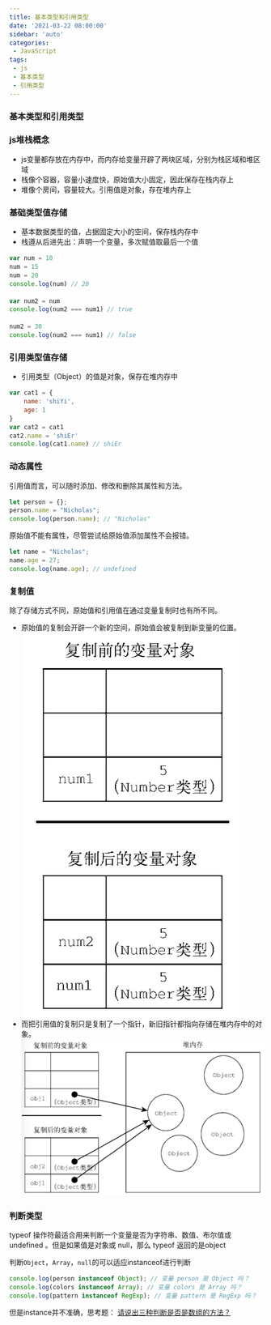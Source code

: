 ```yaml
---
title: 基本类型和引用类型
date: '2021-03-22 08:00:00'
sidebar: 'auto'
categories:
 - JavaScript
tags:
 - js
 - 基本类型
 - 引用类型
---
```

### 基本类型和引用类型

### js堆栈概念

- js变量都存放在内存中，而内存给变量开辟了两块区域，分别为栈区域和堆区域
- 栈像个容器，容量小速度快，原始值大小固定，因此保存在栈内存上
- 堆像个房间，容量较大。引用值是对象，存在堆内存上

### 基础类型值存储

- 基本数据类型的值，占据固定大小的空间，保存栈内存中
- 栈遵从后进先出：声明一个变量，多次赋值取最后一个值

```javascript
var num = 10
num = 15
num = 20
console.log(num) // 20

var num2 = num
console.log(num2 === num1) // true

num2 = 30
console.log(num2 === num1) // false
```
### 引用类型值存储

- 引用类型（Object）的值是对象，保存在堆内存中

```javascript
var cat1 = {
    name: 'shiYi',
    age: 1
}
var cat2 = cat1
cat2.name = 'shiEr'
console.log(cat1.name) // shiEr
```
### 动态属性
引用值而言，可以随时添加、修改和删除其属性和方法。

```javascript
let person = {}; 
person.name = "Nicholas"; 
console.log(person.name); // "Nicholas"
```

原始值不能有属性，尽管尝试给原始值添加属性不会报错。

```javascript
let name = "Nicholas"; 
name.age = 27; 
console.log(name.age); // undefined
```
### 复制值
除了存储方式不同，原始值和引用值在通过变量复制时也有所不同。

- 原始值的复制会开辟一个新的空间，原始值会被复制到新变量的位置。
![avatar](./images/common_copy.png)
- 而把引用值的复制只是复制了一个指针，新旧指针都指向存储在堆内存中的对象。
![avatar](./images/quote_copy.png)

### 判断类型
typeof 操作符最适合用来判断一个变量是否为字符串、数值、布尔值或 undefined 。但是如果值是对象或 null，那么 typeof 返回的是object

判断`Object`，`Array`，`null`的可以适应instanceof进行判断
```javascript
console.log(person instanceof Object); // 变量 person 是 Object 吗？
console.log(colors instanceof Array); // 变量 colors 是 Array 吗？
console.log(pattern instanceof RegExp); // 变量 pattern 是 RegExp 吗？
```
但是instance并不准确，思考题： [请说出三种判断是否是数组的方法？](./isArray.md)
